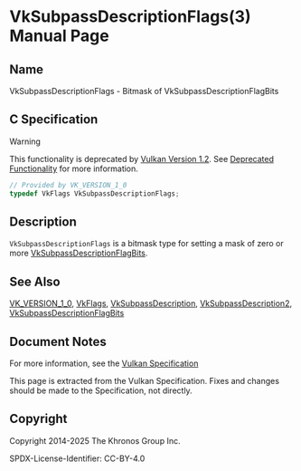 # VkSubpassDescriptionFlags(3) Manual Page

## Name

VkSubpassDescriptionFlags - Bitmask of VkSubpassDescriptionFlagBits



## [](#_c_specification)C Specification

Warning

This functionality is deprecated by [Vulkan Version 1.2](#versions-1.2). See [Deprecated Functionality](#deprecation-renderpass2) for more information.

```c++
// Provided by VK_VERSION_1_0
typedef VkFlags VkSubpassDescriptionFlags;
```

## [](#_description)Description

`VkSubpassDescriptionFlags` is a bitmask type for setting a mask of zero or more [VkSubpassDescriptionFlagBits](https://registry.khronos.org/vulkan/specs/latest/man/html/VkSubpassDescriptionFlagBits.html).

## [](#_see_also)See Also

[VK\_VERSION\_1\_0](https://registry.khronos.org/vulkan/specs/latest/man/html/VK_VERSION_1_0.html), [VkFlags](https://registry.khronos.org/vulkan/specs/latest/man/html/VkFlags.html), [VkSubpassDescription](https://registry.khronos.org/vulkan/specs/latest/man/html/VkSubpassDescription.html), [VkSubpassDescription2](https://registry.khronos.org/vulkan/specs/latest/man/html/VkSubpassDescription2.html), [VkSubpassDescriptionFlagBits](https://registry.khronos.org/vulkan/specs/latest/man/html/VkSubpassDescriptionFlagBits.html)

## [](#_document_notes)Document Notes

For more information, see the [Vulkan Specification](https://registry.khronos.org/vulkan/specs/latest/html/vkspec.html#VkSubpassDescriptionFlags)

This page is extracted from the Vulkan Specification. Fixes and changes should be made to the Specification, not directly.

## [](#_copyright)Copyright

Copyright 2014-2025 The Khronos Group Inc.

SPDX-License-Identifier: CC-BY-4.0